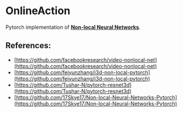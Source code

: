 # OnlineAction
Pytorch implementation of [**Non-local Neural Networks**](https://arxiv.org/abs/1711.07971).

## References:
- [https://github.com/facebookresearch/video-nonlocal-net](https://github.com/facebookresearch/video-nonlocal-net)
- [https://github.com/feiyunzhang/i3d-non-local-pytorch](https://github.com/feiyunzhang/i3d-non-local-pytorch)
- [https://github.com/Tushar-N/pytorch-resnet3d](https://github.com/Tushar-N/pytorch-resnet3d) 
- [https://github.com/17Skye17/Non-local-Neural-Networks-Pytorch](https://github.com/17Skye17/Non-local-Neural-Networks-Pytorch)
